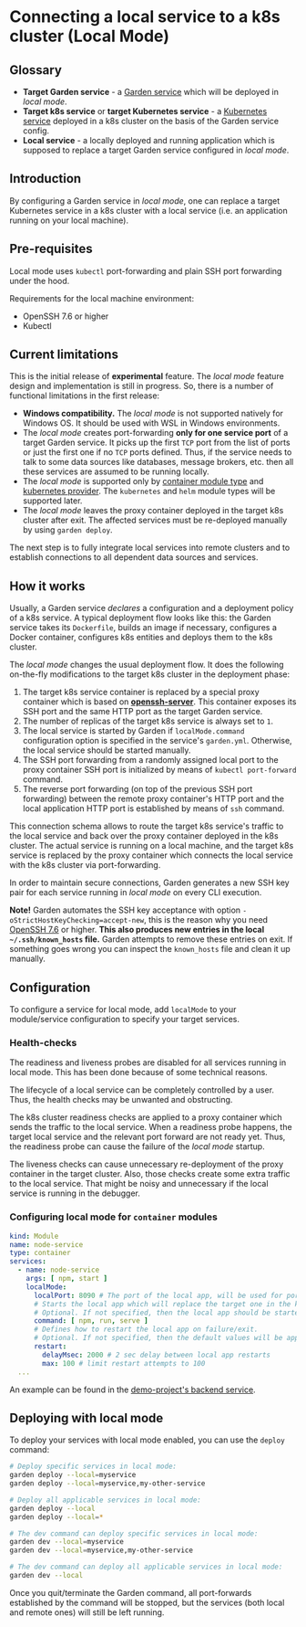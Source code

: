 # Connecting a local service to a k8s cluster (Local Mode)

## Glossary

* **Target Garden service** - a [Garden service](../using-garden/services.md) which will be deployed in _local mode_.
* **Target k8s service** or **target Kubernetes service** -
  a [Kubernetes service](https://kubernetes.io/docs/concepts/services-networking/service/) deployed in a k8s cluster on
  the basis of the Garden service config.
* **Local service** - a locally deployed and running application which is supposed to replace a target Garden service
  configured in _local mode_.

## Introduction

By configuring a Garden service in _local mode_, one can replace a target Kubernetes service in a k8s cluster with a
local service (i.e. an application running on your local machine).

## Pre-requisites

Local mode uses `kubectl` port-forwarding and plain SSH port forwarding under the hood.

Requirements for the local machine environment:

* OpenSSH 7.6 or higher
* Kubectl

## Current limitations

This is the initial release of **experimental** feature. The _local mode_ feature design and implementation is still in
progress. So, there is a number of functional limitations in the first release:

* **Windows compatibility.** The _local mode_ is not supported natively for Windows OS. It should be used with WSL in
  Windows environments.
* The _local mode_ creates port-forwarding **only for one service port** of a target Garden service. It picks up the
  first `TCP` port from the list of ports or just the first one if no `TCP` ports defined. Thus, if the service needs to
  talk to some data sources like databases, message brokers, etc. then all these services are assumed to be running
  locally.
* The _local mode_ is supported only by [container module type](./container-modules.md)
  and [kubernetes provider](../reference/providers/kubernetes.md). The `kubernetes` and `helm` module types will be
  supported later.
* The _local mode_ leaves the proxy container deployed in the target k8s cluster after exit. The affected services must
  be re-deployed manually by using `garden deploy`.

The next step is to fully integrate local services into remote clusters and to establish connections to all dependent
data sources and services.

## How it works

Usually, a Garden service _declares_ a configuration and a deployment policy of a k8s service. A typical deployment flow
looks like this: the Garden service takes its `Dockerfile`, builds an image if necessary, configures a Docker container,
configures k8s entities and deploys them to the k8s cluster.

The _local mode_ changes the usual deployment flow. It does the following on-the-fly modifications to the target k8s
cluster in the deployment phase:

1. The target k8s service container is replaced by a special proxy container which is based
   on **[openssh-server](https://docs.linuxserver.io/images/docker-openssh-server)**. This container exposes its SSH
   port and the same HTTP port as the target Garden service.
2. The number of replicas of the target k8s service is always set to `1`.
3. The local service is started by Garden if `localMode.command` configuration option is specified in the
   service's `garden.yml`. Otherwise, the local service should be started manually.
4. The SSH port forwarding from a randomly assigned local port to the proxy container SSH port is initialized by means
   of `kubectl port-forward` command.
5. The reverse port forwarding (on top of the previous SSH port forwarding) between the remote proxy container's HTTP
   port and the local application HTTP port is established by means of `ssh` command.

This connection schema allows to route the target k8s service's traffic to the local service and back over the proxy
container deployed in the k8s cluster. The actual service is running on a local machine, and the target k8s service is
replaced by the proxy container which connects the local service with the k8s cluster via port-forwarding.

In order to maintain secure connections, Garden generates a new SSH key pair for each service running in _local mode_ on
every CLI execution.

**Note!** Garden automates the SSH key acceptance with option `-oStrictHostKeyChecking=accept-new`, this is the reason
why you need [OpenSSH 7.6](https://www.openssh.com/txt/release-7.6) or higher. **This also produces new entries in the
local `~/.ssh/known_hosts` file.** Garden attempts to remove these entries on exit. If something goes wrong you can
inspect the `known_hosts` file and clean it up manually.

## Configuration

To configure a service for local mode, add `localMode` to your module/service configuration to specify your target
services.

### Health-checks

The readiness and liveness probes are disabled for all services running in local mode. This has been done because of
some technical reasons.

The lifecycle of a local service can be completely controlled by a user. Thus, the health checks may be unwanted and
obstructing.

The k8s cluster readiness checks are applied to a proxy container which sends the traffic to the local service.
When a readiness probe happens, the target local service and the relevant port forward are not ready yet. Thus, the
readiness probe can cause the failure of the _local mode_ startup.

The liveness checks can cause unnecessary re-deployment of the proxy container in the target cluster.
Also, those checks create some extra traffic to the local service. That might be noisy and unnecessary if the local
service is running in the debugger.

### Configuring local mode for `container` modules

```yaml
kind: Module
name: node-service
type: container
services:
  - name: node-service
    args: [ npm, start ]
    localMode:
      localPort: 8090 # The port of the local app, will be used for port-forward setup.
      # Starts the local app which will replace the target one in the k8s cluster.
      # Optional. If not specified, then the local app should be started manually.
      command: [ npm, run, serve ]
      # Defines how to restart the local app on failure/exit.
      # Optional. If not specified, then the default values will be applied.
      restart:
        delayMsec: 2000 # 2 sec delay between local app restarts
        max: 100 # limit restart attempts to 100
  ...
```

An example can be found in the [demo-project's backend service](../../examples/demo-project/backend/garden.yml).

## Deploying with local mode

To deploy your services with local mode enabled, you can use the `deploy` command:

```sh
# Deploy specific services in local mode:
garden deploy --local=myservice
garden deploy --local=myservice,my-other-service

# Deploy all applicable services in local mode:
garden deploy --local
garden deploy --local=*

# The dev command can deploy specific services in local mode:
garden dev --local=myservice
garden dev --local=myservice,my-other-service

# The dev command can deploy all applicable services in local mode:
garden dev --local
```

Once you quit/terminate the Garden command, all port-forwards established by the command will be stopped, but the
services (both local and remote ones) will still be left running.
